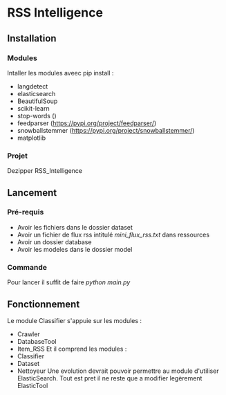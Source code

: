# RSS Intelligence
## Installation
### Modules 
Intaller les modules aveec pip install :
* langdetect
* elasticsearch
* BeautifulSoup
* scikit-learn
* stop-words ()
* feedparser (https://pypi.org/project/feedparser/)
* snowballstemmer (https://pypi.org/project/snowballstemmer/)
* matplotlib
### Projet
Dezipper RSS_Intelligence
## Lancement
### Pré-requis
* Avoir les fichiers dans le dossier dataset
* Avoir un fichier de flux rss intitulé *mini_flux_rss.txt* dans ressources
* Avoir un dossier database
* Avoir les modeles dans le dossier model
### Commande
Pour lancer il suffit de faire *python main.py*

## Fonctionnement
Le module Classifier s'appuie sur les modules :
* Crawler
* DatabaseTool
* Item_RSS
Et il comprend les modules :
* Classifier
* Dataset
* Nettoyeur
Une evolution devrait pouvoir permettre au module d'utiliser ElasticSearch. Tout est pret il ne reste que a modifier legèrement ElasticTool